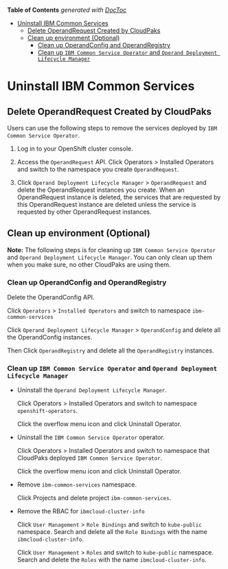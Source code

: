 <!-- START doctoc generated TOC please keep comment here to allow auto update -->
<!-- DON'T EDIT THIS SECTION, INSTEAD RE-RUN doctoc TO UPDATE -->
**Table of Contents**  *generated with [DocToc](https://github.com/thlorenz/doctoc)*

- [Uninstall IBM Common Services](#uninstall-ibm-common-services)
  - [Delete OperandRequest Created by CloudPaks](#delete-operandrequest-created-by-cloudpaks)
  - [Clean up environment (Optional)](#clean-up-environment-optional)
    - [Clean up OperandConfig and OperandRegistry](#clean-up-operandconfig-and-operandregistry)
    - [Clean up `IBM Common Service Operator` and `Operand Deployment Lifecycle Manager`](#clean-up-ibm-common-service-operator-and-operand-deployment-lifecycle-manager)

<!-- END doctoc generated TOC please keep comment here to allow auto update -->

# Uninstall IBM Common Services

## Delete OperandRequest Created by CloudPaks

Users can use the following steps to remove the services deployed by `IBM Common Service Operator`.

1. Log in to your OpenShift cluster console.

2. Access the `OperandRequest` API. Click Operators > Installed Operators and switch to the namespace you create `OperandRequest`.

3. Click `Operand Deployment Lifecycle Manager` > `OperandRequest` and delete the OperandRequest instances you create. When an OperandRequest instance is deleted, the services that are requested by this OperandRequest instance are deleted unless the service is requested by other OperandRequest instances.

## Clean up environment (Optional)

**Note:** The following steps is for cleaning up `IBM Common Service Operator` and `Operand Deployment Lifecycle Manager`. You can only clean up them when you make sure, no other CloudPaks are using them.

### Clean up OperandConfig and OperandRegistry

Delete the OperandConfig API.

Click `Operators` > `Installed Operators` and switch to namespace `ibm-common-services`

Click `Operand Deployment Lifecycle Manager` > `OperandConfig` and delete all the OperandConfig instances.

Then Click `OperandRegistry` and delete all the `OperandRegistry` instances.

### Clean up `IBM Common Service Operator` and `Operand Deployment Lifecycle Manager`

- Uninstall the `Operand Deployment Lifecycle Manager`.

    Click Operators > Installed Operators and switch to namespace `openshift-operators`.

    Click the overflow menu icon and click Uninstall Operator.

- Uninstall the `IBM Common Service Operator` operator.

    Click Operators > Installed Operators and switch to namespace that CloudPaks deployed `IBM Common Service Operator`.

    Click the overflow menu icon and click Uninstall Operator.

- Remove `ibm-common-services` namespace.

    Click Projects and delete project `ibm-common-services`.

- Remove the RBAC for `ibmcloud-cluster-info`

    Click `User Management` > `Role Bindings` and switch to `kube-public` namespace.
    Search and delete all the `Role Bindings` with the name `ibmcloud-cluster-info`.

    Click `User Management` > `Roles` and switch to `kube-public` namespace.
    Search and delete the `Roles` with the name `ibmcloud-cluster-info`.
